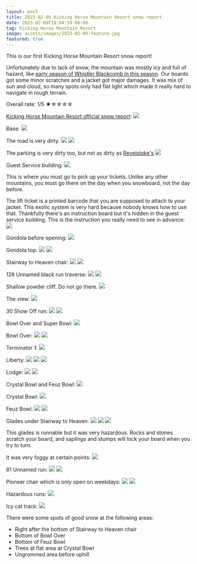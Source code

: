```yaml
---
layout: post
title: 2023-02-09 Kicking Horse Mountain Resort snow report
date: 2023-02-09T18:04:59-08:00
tag: Kicking Horse Mountain Resort
image: assets/images/2023-02-09-feature.jpg
featured: true
---
```


This is our first Kicking Horse Mountain Resort snow report!

Unfortunately due to lack of snow, the mountain was mostly icy and full of hazard, like [early season of Whistler Blackcomb in this season](https://vancouversnowboarding.ca/2022-11-30-whistler-blackcomb-snow-report/). Our boards got some minor scratches and a jacket got major damages. It was mix of sun and cloud, so many spots only had flat light which made it really hard to navigate in rough terrain.

Overall rate: 1/5 ★☆☆☆☆

[Kicking Horse Mountain Resort official snow report](https://kickinghorseresort.com/conditions/snow-report/):
![](/assets/images/2023-02-09-Screenshot_2023-02-09_17-12-11.png)

Base:
![](/assets/images/2023-02-09-base.jpg)

The road is very dirty.
![](/assets/images/2023-02-09-dirty-road-2.jpg)
![](/assets/images/2023-02-09-dirty-road.jpg)

The parking is very dirty too, but not as dirty as [Revelstoke's](https://vancouversnowboarding.ca/2023-02-07-revelstoke-mountain-resort-snow-report/)
![](/assets/images/2023-02-09-dirty-parking.jpg)

Guest Service building:
![](/assets/images/2023-02-09-guest-service.jpg)

This is where you must go to pick up your tickets. Unlike any other mountains, you must go there on the day when you snowboard, not the day before.

The lift ticket is a printed barcode that you are supposed to attach to your jacket. This exotic system is very hard because nobody knows how to use that. Thankfully there's an instruction board but it's hidden in the guest service building. This is the instruction you really need to see in advance:
![](/assets/images/2023-02-09-how-to-apply-your-lift-ticket.jpg)

Gondola before opening:
![](/assets/images/2023-02-09-gondola-before-opening.jpg)

Gondola top:
![](/assets/images/2023-02-09-gondola-top.jpg)
![](/assets/images/2023-02-09-gondola-top-2.jpg)

Stairway to Heaven chair:
![](/assets/images/2023-02-09-stairway-to-heaven-chair.jpg)
![](/assets/images/2023-02-09-stairway-to-heaven-top.jpg)

128 Unnamed black run traverse:
![](/assets/images/2023-02-09-128-unnamed-black-run-traverse.jpg)
![](/assets/images/2023-02-09-128-unnamed-black-run-traverse-2.jpg)

Shallow powder cliff. Do not go there.
![](/assets/images/2023-02-09-shallow-powder-cliff.jpg)

The view:
![](/assets/images/2023-02-09-view.jpg)

30 Show Off run:
![](/assets/images/2023-02-09-30-show-off.jpg)
![](/assets/images/2023-02-09-30-show-off-2.jpg)

Bowl Over and Super Bowl:
![](/assets/images/2023-02-09-bowl-over-super-bowl.jpg)

Bowl Over:
![](/assets/images/2023-02-09-bowl-over.jpg)
![](/assets/images/2023-02-09-bowl-over-2.jpg)

Terminator 1:
![](/assets/images/2023-02-09-terminator-1.jpg)

Liberty:
![](/assets/images/2023-02-09-liberty.jpg)
![](/assets/images/2023-02-09-liberty-2.jpg)
![](/assets/images/2023-02-09-liverty-3.jpg)

Lodge:
![](/assets/images/2023-02-09-lodge.jpg)
![](/assets/images/2023-02-09-lodge-2.jpg)

Crystal Bowl and Feuz Bowl:
![](/assets/images/2023-02-09-crystal-bowl-feuz-bowl.jpg)

Crystal Bowl:
![](/assets/images/2023-02-09-crystal-bowl.jpg)

Feuz Bowl:
![](/assets/images/2023-02-09-feuz-bowl.jpg)
![](/assets/images/2023-02-09-feuz-bowl-2.jpg)

Glades under Stairway to Heaven:
![](/assets/images/2023-02-09-glades-under-stairway-to-heaven.jpg)
![](/assets/images/2023-02-09-glades-under-stairway-to-heaven-2.jpg)
![](/assets/images/2023-02-09-glades-under-stairway-to-heaven-3.jpg)

This glades is runnable but it was very hazardous. Rocks and stones scratch your board, and saplings and stumps will lock your board when you try to turn.

It was very foggy at certain points:
![](/assets/images/2023-02-09-very-foggy.jpg)

81 Unnamed run:
![](/assets/images/2023-02-09-81-unnamed.jpg)
![](/assets/images/2023-02-09-81-unnamed-2.jpg)

Pioneer chair which is only open on weekdays:
![](/assets/images/2023-02-09-pioneer-chair.jpg)
![](/assets/images/2023-02-09-pioneer-chair-2.jpg)

Hazardous runs:
![](/assets/images/2023-02-09-hazardous.jpg)

Icy cat track:
![](/assets/images/2023-02-09-icy-cat-track.jpg)

There were some spots of good snow at the following areas:

* Right after the bottom of Stairway to Heaven chair
* Bottom of Bowl Over
* Bottom of Feuz Bowl
* Trees at flat area at Crystal Bowl
* Ungrommed area before uphill
